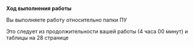 <br>**Ход выполнения работы**</br>


<p>Вы выполняете работу относительно папки ПУ</p>
<p>Это следует из продолжительности вашей работы (4 часа 00 минут) и таблицы на 28 странице</p>